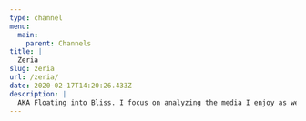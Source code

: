 ```yaml
---
type: channel
menu:
  main:
    parent: Channels
title: |
  Zeria
slug: zeria
url: /zeria/
date: 2020-02-17T14:20:26.433Z
description: |
  AKA Floating into Bliss. I focus on analyzing the media I enjoy as well as exploring its creators and fandoms. Come for the topical content, stay for the yuri and Ikuhara.
---
```

